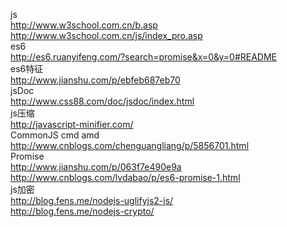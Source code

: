 js
<br>
http://www.w3school.com.cn/b.asp
<br>
http://www.w3school.com.cn/js/index_pro.asp
<br>
es6
<br>
http://es6.ruanyifeng.com/?search=promise&x=0&y=0#README
<br>
es6特征
<br>
http://www.jianshu.com/p/ebfeb687eb70
<br>
jsDoc
<br>
http://www.css88.com/doc/jsdoc/index.html
<br>
js压缩
<br>
http://javascript-minifier.com/
<br>
CommonJS cmd amd
<br>
http://www.cnblogs.com/chenguangliang/p/5856701.html
<br>
Promise
<br>
http://www.jianshu.com/p/063f7e490e9a
<br>
http://www.cnblogs.com/lvdabao/p/es6-promise-1.html
<br>
js加密
<br>
http://blog.fens.me/nodejs-uglifyjs2-js/
<br>
http://blog.fens.me/nodejs-crypto/